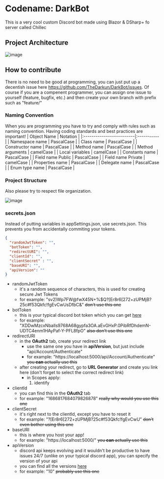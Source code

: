 # Codename: DarkBot
This is a very cool custom Discord bot made using Blazor & DSharp+ fo server called Chillec
## Project Architecture
![image](https://github.com/TheDarkun/DarkBot/assets/106868917/d99ecd30-54ed-40fb-b69b-74020139b3f6)
## How to contribute
There is no need to be good at programming, you can just put up a decentish issue here https://github.com/TheDarkun/DarkBot/issues. Of course if you are a compenent programmer, you can assign one issue to yourself (feature, bugfix, etc.) and then create your own branch with prefix such as "feature/"
### Naming Convention
When you are programming you have to try and comply with rules such as naming convention. Having coding standards and best practices are important!
| Object Name               | Notation   |
|:--------------------------|:-----------|
| Namespace name            | PascalCase |
| Class name                | PascalCase |
| Constructor name          | PascalCase |
| Method name               | PascalCase |
| Method arguments          | camelCase  |
| Local variables           | camelCase  |
| Constants name            | PascalCase |
| Field name Public         | PascalCase |
| Field name Private        | camelCase |
| Properties name           | PascalCase |
| Delegate name             | PascalCase |
| Enum type name            | PascalCase |
### Project Structure
Also please try to respect file organization.

![image](https://github.com/TheDarkun/DarkBot/assets/106868917/ac52ec8b-d8e5-44a5-8b0a-c81db6202994)
### secrets.json
Instead of putting variables in appSettings.json, use secrets.json. This prevents you from accidentally commiting your tokens.
```json
{
  "randomJwtToken": "",
  "botToken": "",
  "redirectURI": "",
  "clientId": "",
  "clientSecret" : "",
  "baseURI": "",
  "apiVersion": ""
}
```
- randomJwtToken
  - it's a random sequence of characters, this is used for creating secure Jwt Tokens
  - for example: "sv2)Wp7FW@fwX45N+%$Q?[Er8r6[272+zUPMjB?25c#f53Qkfc!fgEvCwUsDfbC&" ~~don't use this one~~
- botToken
  - this is your typical discord bot token which you can get [here](https://discord.com/developers/applications)
  - for example: "XDDwMzcxNballs9768A68gypfa3OA.aEvGHxP.0PibRfDhdemN-UDTC4enm1HAyPaf-Y-PFL8fpO" ~~also don't use this one~~
- redirectURI
  - in the **OAuth2** tab, create your redirect link
    - use the same one you have in **apiVersion**, but just include "api/Account/Authenticate"
    - for example: "https://localhost:5000/api/Account/Authenticate" ~~you **can** actually use this~~
  - after creating your redirect, go to **URL Generator** and create you link here (don't forget to select the correct redirect link)
    - in Scopes apply:
      1. identify 
- clientId
  - you can find this in the **OAuth2** tab
  - for example: "1686817684079826878" ~~really why would you use this one~~
- clientSecret
  - it's right next to the clientId, except you have to reset it
  - for example: "?[Er8r6[272+zUPMjB?25c#f53Qkfc!fgEvCwU" ~~don't even bother using this one~~
- baseURI
  - this is where you host your app!
  - for example: "https://localhost:5000/" ~~you **can** actually use this~~
- apiVersion
  - discord api keeps evolving and it wouldn't be productive to have issues 24/7 (unlike on your typical discord app), you can specify the version of your api
  - you can find all the versions [here](https://discord.com/developers/docs/reference)
  - for example: "10" ~~probably use this one~~   
